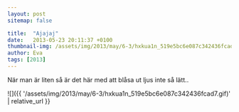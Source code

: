 ```yaml
---
layout: post
sitemap: false

title:  "Ajajaj"
date:   2013-05-23 20:11:37 +0100
thumbnail-img: /assets/img/2013/may/6-3/hxkua1n_519e5bc6e087c342436fcad7.gif
author: Eva
tags: [2013]
---
```


När man är liten så är det här med att blåsa ut ljus inte så lätt..

![]({{ '/assets/img/2013/may/6-3/hxkua1n_519e5bc6e087c342436fcad7.gif)'  | relative_url }}

